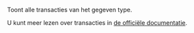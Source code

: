 Toont alle transacties van het gegeven type.

U kunt meer lezen over transacties in [de officiële documentatie](https://firefly-iii.readthedocs.io/en/latest/concepts/transactions.html).